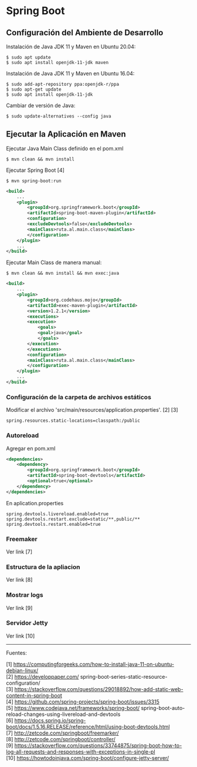 # Spring Boot

## Configuración del Ambiente de Desarrollo

Instalación de Java JDK 11 y Maven en Ubuntu 20.04:

    $ sudo apt update
    $ sudo apt install openjdk-11-jdk maven

Instalación de Java JDK 11 y Maven en Ubuntu 16.04:

    $ sudo add-apt-repository ppa:openjdk-r/ppa
    $ sudo apt-get update
    $ sudo apt install openjdk-11-jdk

Cambiar de versión de Java:

    $ sudo update-alternatives --config java

## Ejecutar la Aplicación en Maven

Ejecutar Java Main Class definido en el pom.xml

    $ mvn clean && mvn install
    
Ejecutar Spring Boot [4]    

    $ mvn spring-boot:run

```xml
<build>
    ...
    <plugin>
        <groupId>org.springframework.boot</groupId>
        <artifactId>spring-boot-maven-plugin</artifactId>
        <configuration>
        <excludeDevtools>false</excludeDevtools>
        <mainClass>ruta.al.main.class</mainClass>
        </configuration>
    </plugin>
    ...
</build>
```

Ejecutar Main Class de manera manual:

    $ mvn clean && mvn install && mvn exec:java

```xml
<build>
    ...
    <plugin>
        <groupId>org.codehaus.mojo</groupId>
        <artifactId>exec-maven-plugin</artifactId>
        <version>1.2.1</version>
        <executions>
        <execution>
            <goals>
            <goal>java</goal>
            </goals>
        </execution>
        </executions>
        <configuration>
        <mainClass>ruta.al.main.class</mainClass>
        </configuration>
    </plugin>
    ...
</build>
```

### Configuración de la carpeta de archivos estáticos

Modificar el archivo 'src/main/resources/application.properties'. [2] [3]

    spring.resources.static-locations=classpath:/public

### Autoreload

Agregar en pom.xml

```xml
<dependencies>
    <dependency>
        <groupId>org.springframework.boot</groupId>
        <artifactId>spring-boot-devtools</artifactId>
        <optional>true</optional>
    </dependency>
</dependencies>

```

En aplication.properties

```
spring.devtools.livereload.enabled=true
spring.devtools.restart.exclude=static/**,public/**
spring.devtools.restart.enabled=true
```

### Freemaker

Ver link [7]

### Estructura de la apliacion

Ver link [8]

### Mostrar logs

Ver link [9]

### Servidor Jetty

Ver link [10]

---

Fuentes:

[1] https://computingforgeeks.com/how-to-install-java-11-on-ubuntu-debian-linux/ <br>
[2] https://developpaper.com/ spring-boot-series-static-resource-configuration/ <br>
[3] https://stackoverflow.com/questions/29018892/how-add-static-web-content-in-spring-boot <br>
[4] https://github.com/spring-projects/spring-boot/issues/3315 <br>
[5] https://www.codejava.net/frameworks/spring-boot/ spring-boot-auto-reload-changes-using-livereload-and-devtools <br>
[6] https://docs.spring.io/spring-boot/docs/1.5.16.RELEASE/reference/html/using-boot-devtools.html <br>
[7] http://zetcode.com/springboot/freemarker/ <br>
[8] http://zetcode.com/springboot/controller/ <br>
[9] https://stackoverflow.com/questions/33744875/spring-boot-how-to-log-all-requests-and-responses-with-exceptions-in-single-pl <br>
[10] https://howtodoinjava.com/spring-boot/configure-jetty-server/